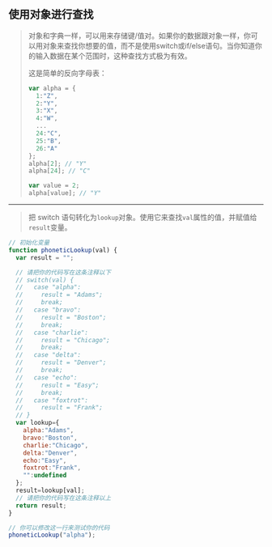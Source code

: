 ## 使用对象进行查找

> 对象和字典一样，可以用来存储键/值对。如果你的数据跟对象一样，你可以用对象来查找你想要的值，而不是使用switch或if/else语句。当你知道你的输入数据在某个范围时，这种查找方式极为有效。
>
> 这是简单的反向字母表：
>
> ```js
> var alpha = {
>   1:"Z",
>   2:"Y",
>   3:"X",
>   4:"W",
>   ...
>   24:"C",
>   25:"B",
>   26:"A"
> };
> alpha[2]; // "Y"
> alpha[24]; // "C"
> 
> var value = 2;
> alpha[value]; // "Y"
> ```

---

> 把 switch 语句转化为`lookup`对象。使用它来查找`val`属性的值，并赋值给`result`变量。

```js
// 初始化变量
function phoneticLookup(val) {
  var result = "";

  // 请把你的代码写在这条注释以下
  // switch(val) {
  //   case "alpha": 
  //     result = "Adams";
  //     break;
  //   case "bravo": 
  //     result = "Boston";
  //     break;
  //   case "charlie": 
  //     result = "Chicago";
  //     break;
  //   case "delta": 
  //     result = "Denver";
  //     break;
  //   case "echo": 
  //     result = "Easy";
  //     break;
  //   case "foxtrot": 
  //     result = "Frank";
  // }
  var lookup={
    alpha:"Adams",
    bravo:"Boston",
    charlie:"Chicago",
    delta:"Denver",
    echo:"Easy",
    foxtrot:"Frank",
    "":undefined
  };
  result=lookup[val];
  // 请把你的代码写在这条注释以上
  return result;
}

// 你可以修改这一行来测试你的代码
phoneticLookup("alpha");
```

